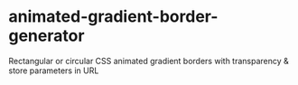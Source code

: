 # animated-gradient-border-generator
Rectangular or circular CSS animated gradient borders with transparency &amp; store parameters in URL
